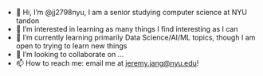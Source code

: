 - 👋 Hi, I’m @jj2798nyu, I am a senior studying computer science at NYU tandon
- 👀 I’m interested in learning as many things I find interesting as I can
- 🌱 I’m currently learning primarily Data Science/AI/ML topics, though I am open to trying to learn new things
- 💞️ I’m looking to collaborate on ...
- 📫 How to reach me: email me at jeremy.jang@nyu.edu!

<!---
jj2798nyu/jj2798nyu is a ✨ special ✨ repository because its `README.md` (this file) appears on your GitHub profile.
You can click the Preview link to take a look at your changes.
--->
